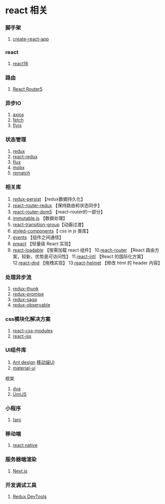 # react 相关

### 脚手架
 1. [create-react-app](https://github.com/facebook/create-react-app)

### react
 1. [react16](https://github.com/facebook/react)
 
### 路由
 1. [React Router5](https://github.com/ReactTraining/react-router)

### 异步IO  
 1. [axios](https://github.com/axios/axios)
 2.	[fetch](https://github.com/github/fetch)
 3. [flyjs](https://github.com/wendux/fly)
	
### 状态管理 
 1. [redux](https://redux.js.org/)
 2. [react-redux](https://react-redux.js.org/) 
 3. [flux](https://facebook.github.io/flux/)
 4. [mobx](https://mobx.js.org/)
 5. [rematch](https://github.com/rematch/rematch)

### 相关库
 1. [redux-persist](https://github.com/rt2zz/redux-persist) 【redux数据持久化】
 2. [react-router-redux](https://github.com/reactjs/react-router-redux)  【保持路由和状态同步】 
 3. [react-router-dom5](https://github.com/ReactTraining/react-router/tree/master/packages/react-router-dom) 【react-router的一部分】
 4. [immutable.js](https://github.com/guisturdy/immutable-js-docs-cn) 【数据处理】
 5. [react-transition-group](https://github.com/reactjs/react-transition-group)【动画过渡】
 6. [styled-components](https://www.styled-components.com/)【 css in js 类库】
 7. [events](https://github.com/Gozala/events) 【组件之间通信】
 8. [preact](https://github.com/developit/preact) 【轻量级 React 实现】
 9. [react-loadable](https://github.com/jamiebuilds/react-loadable) 【按需加载 react 组件】
 10.[reach-router](https://github.com/reach/router) 【React 路由方案，较新，优势是可访问性】
 11.[react-intl](https://github.com/yahoo/react-intl) 【React 的国际化方案】
 12.[react-dnd](https://github.com/react-dnd/react-dnd) 【拖拽实现】
 13.[react-helmet](https://github.com/nfl/react-helmet) 【修改 html 的 header 内容】

### 处理异步流
 1. [redux-thunk](https://github.com/reduxjs/redux-thunk)
 2. [redux-promise](https://github.com/redux-utilities/redux-promise)
 3. [redux-saga](https://github.com/redux-saga/redux-saga)   
 4. [redux-observable](https://redux-observable.js.org/)

### css模块化解决方案
 1. [react-css-modules](https://github.com/css-modules/css-modules) 
 2. [react-jss](https://github.com/cssinjs/react-jss)

### UI组件库 
 1. [Ant design](https://ant.design/index-cn)   [移动端UI](https://mobile.ant.design/index-cn) 
 2. [material-ui](https://material-ui.com/)
	
框架
 1. [dva](https://dvajs.com/) 
 2. [UmiJS](https://umijs.org/zh/guide/) 
 
### 小程序
 1. [taro](https://github.com/NervJS/taro)
### 移动端 
 1. [react native](https://reactnative.cn/)
### 服务器端渲染
 1. [Next.js](https://nextjs.org/)
### 开发调试工具 
 1. [Redux DevTools](http://chromecj.com/web-development/2018-03/931.html)